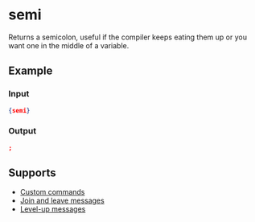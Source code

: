 # semi

Returns a semicolon, useful if the compiler keeps eating them up or you want one in the middle of a variable.

## Example

### Input

```json
{semi}
```

### Output

```json
;
```

## Supports

* [Custom commands](/Modules/custom_commands/)
* [Join and leave messages](/Modules/join_leave_messages/)
* [Level-up messages](/Modules/levels/)
